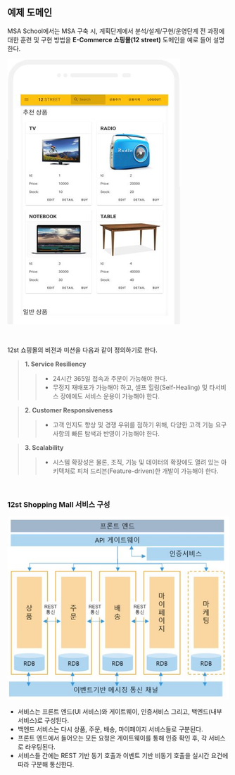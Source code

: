 ## 예제 도메인
MSA School에서는 MSA 구축 시, 계획단계에서 분석/설계/구현/운영단계 전 과정에 대한 훈련 및 구현 방법을 **E-Commerce 쇼핑몰(12 street)** 도메인을 예로 들어 설명한다. 

![](/contents/01_소개/02/image1.jpg)

<br/> 

12st 쇼핑몰의 비젼과 미션을 다음과 같이 정의하기로 한다.

> **1. Service Resiliency**
>> - 24시간 365일 접속과 주문이 가능해야 한다. 
>> - 무정지 재배포가 가능해야 하고, 셀프 힐링(Self-Healing) 및 타서비스 장애에도 서비스 운용이 가능해야 한다.

> **2. Customer Responsiveness**
>> - 고객 인지도 향상 및 경쟁 우위를 점하기 위해, 다양한 고객 기능 요구사항의 빠른 탐색과 반영이 가능해야 한다.

> **3. Scalability**
>> - 시스템 확장성은 물론, 조직, 기능 및 데이터의 확장에도 열려 있는 아키텍처로 피처 드리븐(Feature-driven)한 개발이 가능해야 한다.

<br/>

### 12st Shopping Mall 서비스 구성

![](/contents/01_소개/02/image2.jpg)

- 서비스는 프론트 엔드(UI 서비스)와 게이트웨이, 인증서비스 그리고, 백엔드(내부 서비스)로 구성된다.
- 백엔드 서비스는 다시 상품, 주문, 배송, 마이페이지 서비스들로 구분된다. 
- 프론트 엔드에서 들어오는 모든 요청은 게이트웨이를 통해 인증 확인 후, 각 서비스로 라우팅된다.
- 서비스들 간에는 REST 기반 동기 호출과 이벤트 기반 비동기 호출을 실시간 요건에 따라 구분해 통신한다. 
